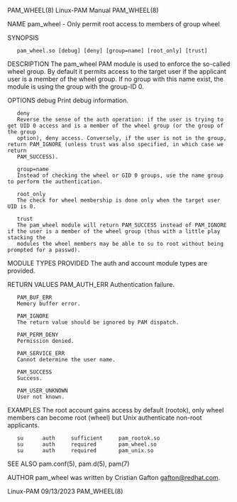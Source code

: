 PAM_WHEEL(8)							       Linux-PAM Manual								  PAM_WHEEL(8)

NAME
       pam_wheel - Only permit root access to members of group wheel

SYNOPSIS

       pam_wheel.so [debug] [deny] [group=name] [root_only] [trust]

DESCRIPTION
       The pam_wheel PAM module is used to enforce the so-called wheel group. By default it permits access to the target user if the applicant user is a
       member of the wheel group. If no group with this name exist, the module is using the group with the group-ID 0.

OPTIONS
       debug
	   Print debug information.

       deny
	   Reverse the sense of the auth operation: if the user is trying to get UID 0 access and is a member of the wheel group (or the group of the group
	   option), deny access. Conversely, if the user is not in the group, return PAM_IGNORE (unless trust was also specified, in which case we return
	   PAM_SUCCESS).

       group=name
	   Instead of checking the wheel or GID 0 groups, use the name group to perform the authentication.

       root_only
	   The check for wheel membership is done only when the target user UID is 0.

       trust
	   The pam_wheel module will return PAM_SUCCESS instead of PAM_IGNORE if the user is a member of the wheel group (thus with a little play stacking the
	   modules the wheel members may be able to su to root without being prompted for a passwd).

MODULE TYPES PROVIDED
       The auth and account module types are provided.

RETURN VALUES
       PAM_AUTH_ERR
	   Authentication failure.

       PAM_BUF_ERR
	   Memory buffer error.

       PAM_IGNORE
	   The return value should be ignored by PAM dispatch.

       PAM_PERM_DENY
	   Permission denied.

       PAM_SERVICE_ERR
	   Cannot determine the user name.

       PAM_SUCCESS
	   Success.

       PAM_USER_UNKNOWN
	   User not known.

EXAMPLES
       The root account gains access by default (rootok), only wheel members can become root (wheel) but Unix authenticate non-root applicants.

	   su	   auth	    sufficient	   pam_rootok.so
	   su	   auth	    required	   pam_wheel.so
	   su	   auth	    required	   pam_unix.so

SEE ALSO
       pam.conf(5), pam.d(5), pam(7)

AUTHOR
       pam_wheel was written by Cristian Gafton <gafton@redhat.com>.

Linux-PAM								  09/13/2023								  PAM_WHEEL(8)
